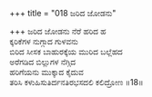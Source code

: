 +++
title = "018 ಜರಿದ ಜೋಡನು"

+++
ಜರಿದ ಜೋಡನು ನೆರೆ ಹರಿದ ಹ  
ಕ್ಕರಿಕೆಗಳ ನುಗ್ಗಾದ ಗುಳವನು  
ಬಿರಿದ ಸೀಸಕ ಬಾಹುರಕ್ಕೆಯ ಮುರಿದ ಬಲ್ಲೆಹದ  
ಅರೆಗಡಿದ ಬಿಲ್ಲುಗಳ ನೆಗ್ಗಿದ  
ಹರಿಗೆಯನು ಮುಕ್ಕಾದ ಕೈದುವ  
ತರಿಸಿ ಕಳುಹಿಸುತಿರ್ದನತಿರಭಸದಲಿ ಕಲಿದ್ರೋಣ     ॥18॥
